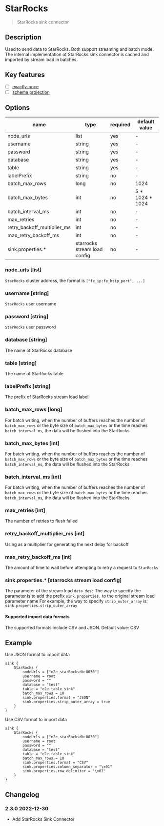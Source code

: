 # StarRocks

> StarRocks sink connector

## Description
Used to send data to StarRocks. Both support streaming and batch mode.
The internal implementation of StarRocks sink connector is cached and imported by stream load in batches.
## Key features

- [ ] [exactly-once](../../concept/connector-v2-features.md)
- [ ] [schema projection](../../concept/connector-v2-features.md)

## Options

| name                        | type                         | required | default value   |
|-----------------------------|------------------------------|----------|-----------------|
| node_urls                   | list                         | yes      | -               |
| username                    | string                       | yes      | -               |
| password                    | string                       | yes      | -               |
| database                    | string                       | yes      | -               |
| table                       | string                       | yes       | -               |
| labelPrefix                 | string                       | no       | -               |
| batch_max_rows              | long                         | no       | 1024            |
| batch_max_bytes             | int                          | no       | 5 * 1024 * 1024 |
| batch_interval_ms           | int                          | no       | -               |
| max_retries                 | int                          | no       | -               |
| retry_backoff_multiplier_ms | int                          | no       | -               |
| max_retry_backoff_ms        | int                          | no       | -               |
| sink.properties.*           | starrocks stream load config | no       | -               |

### node_urls [list]

`StarRocks` cluster address, the format is `["fe_ip:fe_http_port", ...]`

### username [string]

`StarRocks` user username

### password [string]

`StarRocks` user password

### database [string]

The name of StarRocks database

### table [string]

The name of StarRocks table

### labelPrefix [string]

The prefix of StarRocks stream load label

### batch_max_rows [long]

For batch writing, when the number of buffers reaches the number of `batch_max_rows` or the byte size of `batch_max_bytes` or the time reaches `batch_interval_ms`, the data will be flushed into the StarRocks

### batch_max_bytes [int]

For batch writing, when the number of buffers reaches the number of `batch_max_rows` or the byte size of `batch_max_bytes` or the time reaches `batch_interval_ms`, the data will be flushed into the StarRocks

### batch_interval_ms [int]

For batch writing, when the number of buffers reaches the number of `batch_max_rows` or the byte size of `batch_max_bytes` or the time reaches `batch_interval_ms`, the data will be flushed into the StarRocks

### max_retries [int]

The number of retries to flush failed

### retry_backoff_multiplier_ms [int]

Using as a multiplier for generating the next delay for backoff

### max_retry_backoff_ms [int]

The amount of time to wait before attempting to retry a request to `StarRocks`

### sink.properties.*  [starrocks stream load config]

The parameter of the stream load `data_desc`
The way to specify the parameter is to add the prefix `sink.properties.` to the original stream load parameter name 
For example, the way to specify `strip_outer_array` is: `sink.properties.strip_outer_array`

#### Supported import data formats

The supported formats include CSV and JSON. Default value: CSV

## Example

Use JSON format to import data

```
sink {
    StarRocks {
        nodeUrls = ["e2e_starRocksdb:8030"]
        username = root
        password = ""
        database = "test"
        table = "e2e_table_sink"
        batch_max_rows = 10
        sink.properties.format = "JSON"
        sink.properties.strip_outer_array = true
    }
}

```

Use CSV format to import data

```
sink {
    StarRocks {
        nodeUrls = ["e2e_starRocksdb:8030"]
        username = root
        password = ""
        database = "test"
        table = "e2e_table_sink"
        batch_max_rows = 10
        sink.properties.format = "CSV"
        sink.properties.column_separator = "\x01"
        sink.properties.row_delimiter = "\x02"
    }
}
```

## Changelog

### 2.3.0 2022-12-30

- Add StarRocks Sink Connector